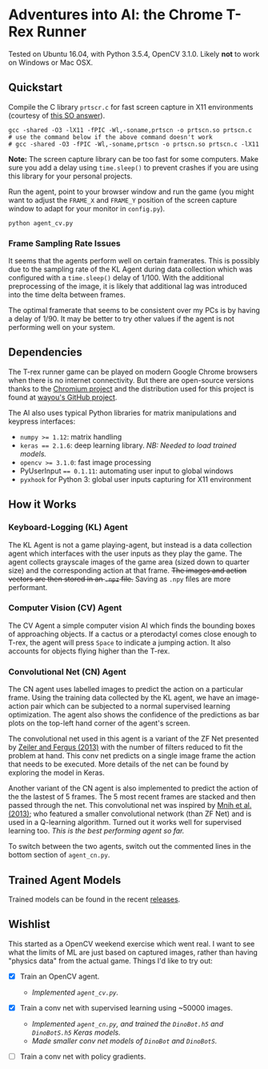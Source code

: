 # Adventures into AI: the Chrome T-Rex Runner

Tested on Ubuntu 16.04, with Python 3.5.4, OpenCV 3.1.0. Likely **not** to work
on Windows or Mac OSX.

## Quickstart

Compile the C library `prtscr.c` for fast screen capture in X11 environments
(courtesy of [this SO answer](https://stackoverflow.com/a/16141058])).

    gcc -shared -O3 -lX11 -fPIC -Wl,-soname,prtscn -o prtscn.so prtscn.c
    # use the command below if the above command doesn't work
    # gcc -shared -O3 -fPIC -Wl,-soname,prtscn -o prtscn.so prtscn.c -lX11

**Note:** The screen capture library can be too fast for some computers. Make
sure you add a delay using `time.sleep()` to prevent crashes if you are using
this library for your personal projects.

Run the agent, point to your browser window and run the game (you might want to
adjust the `FRAME_X` and `FRAME_Y` position of the screen capture window to
adapt for your monitor in `config.py`).

    python agent_cv.py

### Frame Sampling Rate Issues

It seems that the agents perform well on certain framerates. This is possibly
due to the sampling rate of the KL Agent during data collection which was
configured with a `time.sleep()` delay of 1/100. With the additional
preprocessing of the image, it is likely that additional lag was introduced
into the time delta between frames.

The optimal framerate that seems to be consistent over my PCs is by having a
delay of 1/90. It may be better to try other values if the agent is not
performing well on your system.

## Dependencies

The T-rex runner game can be played on modern Google Chrome browsers when there
is no internet connectivity. But there are open-source versions thanks to the
[Chromium project](https://www.chromium.org/) and the distribution used for
this project is found at [wayou's GitHub project](https://github.com/wayou/t-rex-runner/).

The AI also uses typical Python libraries for matrix manipulations and keypress
interfaces:

- `numpy >= 1.12`: matrix handling
- `keras == 2.1.6`: deep learning library. *NB: Needed to load trained models.*
- `opencv >= 3.1.0`: fast image processing
- PyUserInput `== 0.1.11`: automating user input to global windows
- `pyxhook` for Python 3: global user inputs capturing for X11 environment

## How it Works

### Keyboard-Logging (KL) Agent

The KL Agent is not a game playing-agent, but instead is a data collection
agent which interfaces with the user inputs as they play the game. The agent
collects grayscale images of the game area (sized down to quarter size) and the
corresponding action at that frame. ~~The images and action vectors are then
stored in an `.npz` file.~~ Saving as `.npy` files are more performant.

### Computer Vision (CV) Agent

The CV Agent a simple computer vision AI which finds the bounding boxes of
approaching objects. If a cactus or a pterodactyl comes close enough to T-rex,
the agent will press `Space` to indicate a jumping action. It also accounts for
objects flying higher than the T-rex.

### Convolutional Net (CN) Agent

The CN agent uses labelled images to predict the action on a particular frame.
Using the training data collected by the KL agent, we have an image-action pair
which can be subjected to a normal supervised learning optimization. The agent
also shows the confidence of the predictions as bar plots on the top-left hand
corner of the agent's screen.

The convolutional net used in this agent is a variant of the ZF Net presented
by [Zeiler and Fergus (2013)](https://arxiv.org/abs/1311.2901) with the number
of filters reduced to fit the problem at hand. This conv net predicts on a
single image frame the action that needs to be executed. More details of the
net can be found by exploring the model in Keras.

Another variant of the CN agent is also implemented to predict the action of
the the lastest of 5 frames. The 5 most recent frames are stacked and then
passed through the net. This convolutional net was inspired by
[Mnih et al. (2013)](https://arxiv.org/abs/1312.5602); who featured a smaller
convolutional network (than ZF Net) and is used in a Q-learning algorithm.
Turned out it works well for supervised learning too. *This is the best
performing agent so far.*

To switch between the two agents, switch out the commented lines in the bottom
section of `agent_cn.py`.

## Trained Agent Models

Trained models can be found in the recent [releases](https://github.com/syaffers/t-rex-runner-ai/releases).

## Wishlist

This started as a OpenCV weekend exercise which went real. I want to see what
the limits of ML are just based on captured images, rather than having
"physics data" from the actual game. Things I'd like to try out:

- [x] Train an OpenCV agent.
  - *Implemented `agent_cv.py`.*

- [x] Train a conv net with supervised learning using ~50000 images.
  - *Implemented `agent_cn.py`, and trained the `DinoBot.h5` and `DinoBotS.h5`
  Keras models.*
  - *Made smaller conv net models of `DinoBot` and `DinoBotS`.*

- [ ] Train a conv net with policy gradients.
